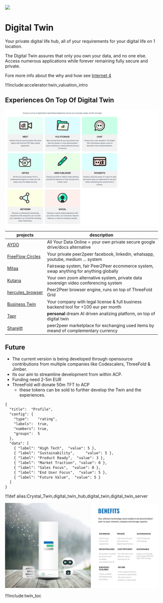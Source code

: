 
![](img/internetpain2_trans_.jpg)

# Digital Twin

Your private digital life hub, all of your requirements for your digital life on 1 location.

The Digital Twin assures that only you own your data, and no one else. Access numerous applications while forever remaining fully secure and private.

Fore more info about the why and how see [Internet 4](threefold:internet4)

!!!include:accelerator:twin_valuation_intro

## Experiences On Top Of Digital Twin

![](img/twin_experiences_overview_.jpg)

| projects                             | description                                                                           |
| ------------------------------------ | ------------------------------------------------------------------------------------- |
| [AYDO](accelerator:aydo_acp)                     | All Your Data Online = your own private secure google drive/docs alternative          |
| [FreeFlow Circles](accelerator:freeflow_hub)     | Your private peer2peer facebook, linkedin, whatsapp, youtube, medium ... system       |
| [Mitaa](accelerator:mitaa)                       | Fairswap system, fair Peer2Peer ecommerce system, swap anything for anything globally |
| [Kutana](accelerator:kutana)                     | Your own zoom alternative system, private data sovereign video conferencing system    |
| [hercules_browser](accelerator:hercules_browser) | Peer2Peer browser engine, runs on top of ThreeFold Grid                               |
| [Business Twin](accelerator:businesstwin)        | Your company with legal license & full business backend tool for <100 eur per month   |
| [Tapr](accelerator:tapr)                         | **personal** dream AI driven analizing platform, on top of digital twin               |
| [Shareitt](accelerator:shareitt)                 | peer2peer marketplace for exchanging used items by meand of complementary currency    |

## Future

- The current version is being developed through opensource contributions from multiple companies like Codescalers, ThreeFold & Jimber.
- Its our aim to streamline development from within ACP. 
- Funding need 2-5m EUR
- ThreeFold will donate 50m TFT to ACP
  - these tokens can be sold to further develop the Twin and the experiences.


```charty
{
  "title":  "Profile",
  "config": {
    "type":    "rating",
    "labels":  true,
    "numbers": true,
    "groups":  5
  },
  "data": [
    { "label": "High Tech",  "value": 5 },    
    { "label": "Sustainability",     "value": 5 },
    { "label": "Product Ready",  "value": 3 },
    { "label": "Market Traction", "value": 0 },
    { "label": "Sales Focus",  "value": 0 },
    { "label": "End User Focus",  "value": 5 },
    { "label": "Future Value",  "value": 5 }
  ]
}

```


!!!def alias:Crystal_Twin,digital_twin_hub,digital_twin,digital_twin_server


![](img/twin_benefits_.jpg)


!!!include:twin_toc